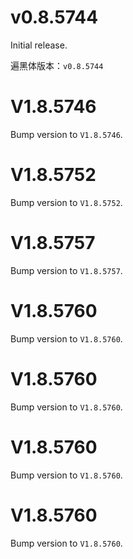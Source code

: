 # v0.8.5744
Initial release.

遍黑体版本：`v0.8.5744`

# V1.8.5746
Bump version to `V1.8.5746`.

# V1.8.5752
Bump version to `V1.8.5752`.

# V1.8.5757
Bump version to `V1.8.5757`.

# V1.8.5760
Bump version to `V1.8.5760`.

# V1.8.5760
Bump version to `V1.8.5760`.

# V1.8.5760
Bump version to `V1.8.5760`.

# V1.8.5760
Bump version to `V1.8.5760`.
